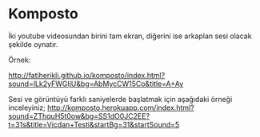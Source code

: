 Komposto
========

İki youtube videosundan birini tam ekran, diğerini ise arkaplan sesi olacak şekilde oynatır.

Örnek:

<http://fatiherikli.github.io/komposto/index.html?sound=lLk2yFWGIjU&bg=AbMycCW15Co&title=A+Ay>

Sesi ve görüntüyü farklı saniyelerde başlatmak için aşağıdaki örneği inceleyiniz;
<http://komposto.herokuapp.com/index.html?sound=ZThquH5t0ow&bg=SS1dO0JC2EE?t=31s&title=Vicdan+Testi&startBg=31&startSound=5>
